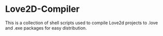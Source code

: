 # Love2D-Compiler
This is a collection of shell scripts used to compile Love2d projects to .love and .exe packages for easy distribution.
